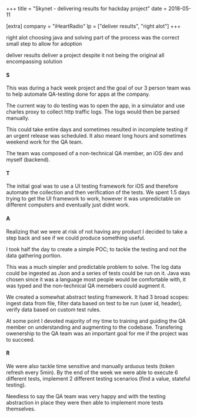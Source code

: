 +++
title = "Skynet - delivering results for hackday project"
date = 2018-05-11

[extra]
company = "iHeartRadio"
lp = ["deliver results", "right alot"]
+++

right alot
  choosing java and solving part of the process was the correct small step to allow for adoption

deliver results
  deliver a project despite it not being the original all encompassing solution


#### S
This was during a hack week project and the goal of our 3 person team was to
help automate QA-testing done for apps at the company.

The current way to do testing was to open the app, in a simulator and use
charles proxy to collect http traffic logs. The logs would then be parsed
manually.

This could take entire days and sometimes resulted in incomplete testing if
an urgent release was scheduled. It also meant long hours and sometimes
weekend work for the QA team.

The team was composed of a non-technical QA member, an iOS dev and myself (backend).

#### T
The initial goal was to use a UI testing framework for iOS and therefore automate
the collection and then verification of the tests. We spent 1.5 days trying
to get the UI framework to work, however it was unpredictable on different computers
and eventually just didnt work.

#### A
Realizing that we were at risk of not having any product I decided to take a step
back and see if we could produce something useful.

I took half the day to create a simple POC; to tackle the testing and not the data
gathering portion.

This was a much simpler and predictable problem to solve. The log data could be ingested
as Json and a series of tests could be run on it. Java was chosen since it was a
language most people would be comfortable with, it was typed and the non-technical
QA memebers could augment it.

We created a somewhat abstract testing framework. It had 3 broad scopes: ingest data from file,
filter data based on test to be run (user id, header), verify data based on custom test rules.

At some point I devoted majority of my time to training and guiding the QA member on
understanding and augmenting to the codebase. Transfering owenership to the QA team
was an important goal for me if the project was to succeed.

#### R
We were also tackle time sensitive and manually arduous tests (token refresh every 5min).
By the end of the week we were able to execute 6 different tests, implement
2 different testing scenarios (find a value, stateful testing).

Needless to say the QA team was very happy and with the testing abstraction in place they
were then able to implement more tests themselves.

